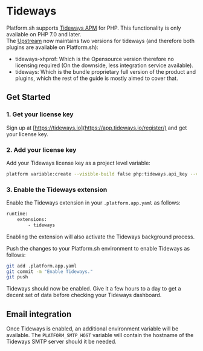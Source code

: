 # Tideways

Platform.sh supports [Tideways APM](https://tideways.io/) for PHP.  This functionality is only available on PHP 7.0 and later.  
The [Upstream](https://tideways.io/) now maintains two versions for tideways (and therefore both plugins are available on Platform.sh):
* tideways-xhprof: Which is the Opensource version therefore no licensing required (On the downside, less integration service available).
* tideways: Which is the bundle proprietary full version of the product and plugins, which the rest of the guide is mostly aimed to cover that.

## Get Started

### 1. Get your license key

Sign up at [https://tideways.io](https://app.tideways.io/register/) and get your license key.

### 2. Add your license key

Add your Tideways license key as a project level variable:

```bash
platform variable:create --visible-build false php:tideways.api_key --value '<your-license-key>'
```

### 3. Enable the Tideways extension

Enable the Tideways extension in your `.platform.app.yaml` as follows:

```bash
runtime:
    extensions:
        - tideways
```

Enabling the extension will also activate the Tideways background process.

Push the changes to your Platform.sh environment to enable Tideways as follows:

```bash
git add .platform.app.yaml
git commit -m "Enable Tideways."
git push
```

Tideways should now be enabled.  Give it a few hours to a day to get a decent set of data before checking your Tideways dashboard.

## Email integration

Once Tideways is enabled, an additional environment variable will be available.  The `PLATFORM_SMTP_HOST` variable will contain the hostname of the Tideways SMTP server should it be needed.
